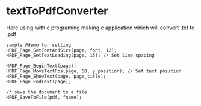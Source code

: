 # textToPdfConverter
Here using with c programing making c application which will convert .txt to .pdf


    sample @demo for setting 
    HPDF_Page_SetFontAndSize(page, font, 12);
    HPDF_Page_SetTextLeading(page, 15); // Set line spacing

    HPDF_Page_BeginText(page);
    HPDF_Page_MoveTextPos(page, 50, y_position); // Set text position
    HPDF_Page_ShowText(page, page_title);
    HPDF_Page_EndText(page);

    /* save the document to a file 
    HPDF_SaveToFile(pdf, fname);
